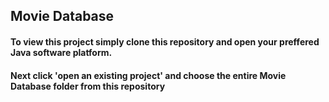 ## Movie Database
#### To view this project simply clone this repository and open your preffered Java software platform.
#### Next click 'open an existing project' and choose the entire Movie Database folder from this repository
